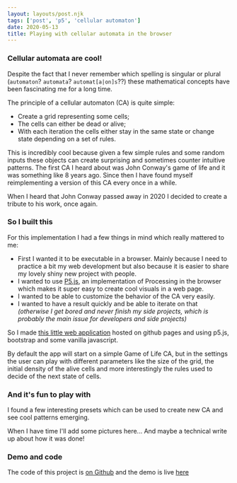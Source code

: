 ```yaml
---
layout: layouts/post.njk
tags: ['post', 'p5', 'cellular automaton']
date: 2020-05-13
title: Playing with cellular automata in the browser
---
```


### Cellular automata are cool! 

Despite the fact that I never remember which spelling is singular or plural (`automaton`? `automata`? `automat[a|on]s`??) these mathematical concepts have been fascinating me for a long time.

The principle of a cellular automaton (CA) is quite simple:

 - Create a grid representing some cells;
 - The cells can either be dead or alive;
 - With each iteration the cells either stay in the same state or change state depending on a set of rules.

This is incredibly cool because given a few simple rules and some random inputs these objects can create surprising and sometimes counter intuitive patterns.
The first CA I heard about was John Conway's game of life and it was something like 8 years ago. Since then I have found myself reimplementing a version of this CA every once in a while.

When I heard that John Conway passed away in 2020 I decided to create a tribute to his work, once again.

### So I built this

For this implementation I had a few things in mind which really mattered to me:

 - First I wanted it to be executable in a browser. Mainly because I need to practice a bit my web development but also because it is easier to share my lovely shiny new project with people.
 - I wanted to use [P5.js](https://p5js.org/), an implementation of Processing in the browser which makes it super easy to create cool visuals in a web page.
 - I wanted to be able to customize the behavior of the CA very easily.
 - I wanted to have a result quickly and be able to iterate on that _(otherwise I get bored and never finish my side projects, which is probably the main issue for developers and side projects)_

So I made [this little web application](https://statox.github.io/p5-cellular-automaton/) hosted on github pages and using p5.js, bootstrap and some vanilla javascript.

By default the app will start on a simple Game of Life CA, but in the settings the user can play with different parameters like the size of the grid, the initial density of the alive cells and more interestingly the rules used to decide of the next state of cells.


### And it's fun to play with

I found a few interesting presets which can be used to create new CA and see cool patterns emerging.

When I have time I'll add some pictures here... And maybe a technical write up about how it was done!


### Demo and code
The code of this project is [on Github](https://github.com/statox/p5-cellular-automaton) and the demo is live [here](https://statox.github.io/p5-cellular-automaton/)
